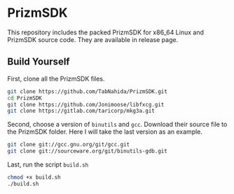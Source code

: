 # PrizmSDK

This repository includes the packed PrizmSDK for x86_64 Linux and PrizmSDK source code. They are available in release page.

## Build Yourself

First, clone all the PrizmSDK files.

```bash
git clone https://github.com/TabNahida/PrizmSDK.git
cd PrizmSDK
git clone https://github.com/Jonimoose/libfxcg.git
git clone https://gitlab.com/taricorp/mkg3a.git
```
Second, choose a version of ``binutils`` and ``gcc``. Download their source file to the PrizmSDK folder. Here I will take the last version as an example.

```bash
git clone git://gcc.gnu.org/git/gcc.git
git clone git://sourceware.org/git/binutils-gdb.git
```

Last, run the script ``build.sh``

```bash
chmod +x build.sh
./build.sh
```
